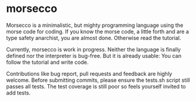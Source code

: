 # morsecco
Morsecco is a minimalistic, but mighty programming language using the morse
code for coding.  If you know the morse code, a little forth and are a type
safety anarchist, you are almost done. Otherwise read the tutorial.

Currently, morsecco is work in progress. Neither the language is finally
defined nor the interpreter is bug-free. But it is already usable: You can
follow the tutorial and write code.

Contributions like bug report, pull requests and feedback are highly welcome.
Before submitting commits, please ensure the tests.sh script still passes all
tests. The test coverage is still poor so feels yourself invited to add tests.
